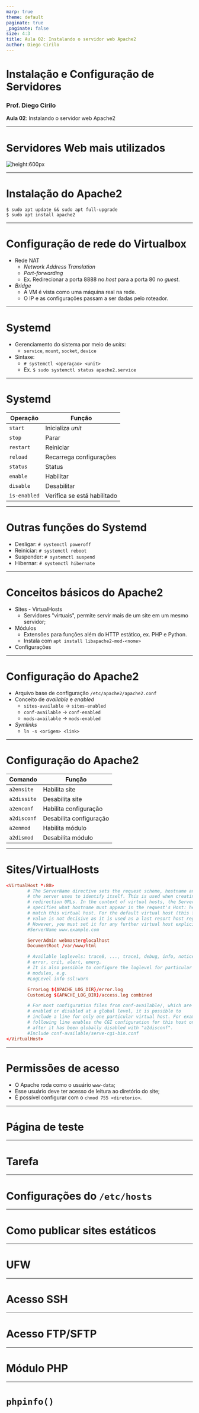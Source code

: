 ```yaml
---
marp: true
theme: default
paginate: true
_paginate: false
size: 4:3
title: Aula 02: Instalando o servidor web Apache2
author: Diego Cirilo
---
```

<style>
img, table {
  display: block;
  margin: 0 auto;
}
</style>

# <!-- fit --> Instalação e Configuração de Servidores

### Prof. Diego Cirilo

**Aula 02**: Instalando o servidor web Apache2

---
# Servidores Web mais utilizados

![height:600px](../img/servers.png)

---
# Instalação do Apache2

```shell
$ sudo apt update && sudo apt full-upgrade
$ sudo apt install apache2
```

---

# Configuração de rede do Virtualbox
- Rede NAT
    - *Network Address Translation*
    - *Port-forwarding*
    - Ex. Redirecionar a porta 8888 no *host* para a porta 80 no *guest*.
- *Bridge*
    - A VM é vista como uma máquina real na rede.
    - O IP e as configurações passam a ser dadas pelo roteador.

---
# Systemd

- Gerenciamento do sistema por meio de *units*:
    - `service`, `mount`, `socket`, `device`
- Sintaxe:
    - `# systemctl <operaçao> <unit>`
    - Ex. `$ sudo systemctl status apache2.service`
---
# Systemd

| Operação | Função |
|---|---|
|`start`| Inicializa *unit* |
|`stop`| Parar |
|`restart`| Reiniciar |
|`reload`| Recarrega configurações |
|`status`| Status |
|`enable`| Habilitar |
|`disable`| Desabilitar |
|`is-enabled`| Verifica se está habilitado |

---
# Outras funções do Systemd
- Desligar: `# systemctl poweroff`
- Reiniciar: `# systemctl reboot`
- Suspender: `# systemctl suspend`
- Hibernar: `# systemctl hibernate`

---
# Conceitos básicos do Apache2

- Sites - VirtualHosts
    - Servidores "virtuais", permite servir mais de um site em um mesmo servidor;
- Módulos
    - Extensões para funções além do HTTP estático, ex. PHP e Python.
    - Instala com `apt install libapache2-mod-<nome>`
- Configurações

---

# Configuração do Apache2
- Arquivo base de configuração `/etc/apache2/apache2.conf`
- Conceito de *available* e *enabled*
    - `sites-available` -> `sites-enabled`
    - `conf-available` -> `conf-enabled`
    - `mods-available` -> `mods-enabled`
- *Symlinks*
    - `ln -s <origem> <link>`

---
# Configuração do Apache2

| Comando | Função |
|---|---|
| `a2ensite` | Habilita site |
| `a2dissite` | Desabilita site |
| `a2enconf` | Habilita configuração |
| `a2disconf` | Desabilita configuração |
| `a2enmod` | Habilita módulo |
| `a2dismod` | Desabilita módulo |

---
# Sites/VirtualHosts
```conf
<VirtualHost *:80>
        # The ServerName directive sets the request scheme, hostname and port that
        # the server uses to identify itself. This is used when creating
        # redirection URLs. In the context of virtual hosts, the ServerName
        # specifies what hostname must appear in the request's Host: header to
        # match this virtual host. For the default virtual host (this file) this
        # value is not decisive as it is used as a last resort host regardless.
        # However, you must set it for any further virtual host explicitly.
        #ServerName www.example.com

        ServerAdmin webmaster@localhost
        DocumentRoot /var/www/html

        # Available loglevels: trace8, ..., trace1, debug, info, notice, warn,
        # error, crit, alert, emerg.
        # It is also possible to configure the loglevel for particular
        # modules, e.g.
        #LogLevel info ssl:warn

        ErrorLog ${APACHE_LOG_DIR}/error.log
        CustomLog ${APACHE_LOG_DIR}/access.log combined

        # For most configuration files from conf-available/, which are
        # enabled or disabled at a global level, it is possible to
        # include a line for only one particular virtual host. For example the
        # following line enables the CGI configuration for this host only
        # after it has been globally disabled with "a2disconf".
        #Include conf-available/serve-cgi-bin.conf
</VirtualHost>
```

---
# Permissões de acesso
- O Apache roda como o usuário `www-data`;
- Esse usuário deve ter acesso de leitura ao diretório do site;
- É possível configurar com o `chmod 755 <diretorio>`.

---
# Página de teste

---
# Tarefa

---
# Configurações do `/etc/hosts`

---
# Como publicar sites estáticos

---
# UFW

---
# Acesso SSH

---
# Acesso FTP/SFTP

---
# Módulo PHP

---
# `phpinfo()`

